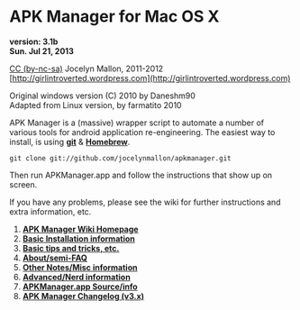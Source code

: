 APK Manager for Mac OS X
==================
**version: 3.1b**  
**Sun. Jul 21, 2013**

[CC (by-nc-sa)](http://creativecommons.org/licenses/by-nc-sa/3.0/) Jocelyn Mallon, 2011-2012  
[http://girlintroverted.wordpress.com](http://girlintroverted.wordpress.com)

Original windows version (C) 2010 by Daneshm90  
Adapted from Linux version, by farmatito 2010


APK Manager is a (massive) wrapper script to automate a number of various tools for android application re-engineering. The easiest way to install, is using [**git**](http://git-scm.com/) & [**Homebrew**](http://mxcl.github.com/homebrew/).

```
git clone git://github.com/jocelynmallon/apkmanager.git
```

Then run APKManager.app and follow the instructions that show up on screen.

If you have any problems, please see the wiki for further instructions and extra information, etc.

1. [**APK Manager Wiki Homepage**](https://github.com/jocelynmallon/apkmanager/wiki)
2. [**Basic Installation information**](https://github.com/jocelynmallon/apkmanager/wiki/Installation)
3. [**Basic tips and tricks, etc.**](https://github.com/jocelynmallon/apkmanager/wiki/General-Tips)
4. [**About/semi-FAQ**](https://github.com/jocelynmallon/apkmanager/wiki/Basic-Information)
5. [**Other Notes/Misc information**](https://github.com/jocelynmallon/apkmanager/wiki/Other-Notes)
6. [**Advanced/Nerd information**](https://github.com/jocelynmallon/apkmanager/wiki/Advanced-Nerd-info)
7. [**APKManager.app Source/info**](https://github.com/jocelynmallon/apkmanager/wiki/APKManager.app-source)
8. [**APK Manager Changelog (v3.x)**](https://github.com/jocelynmallon/apkmanager/wiki/Changelog)